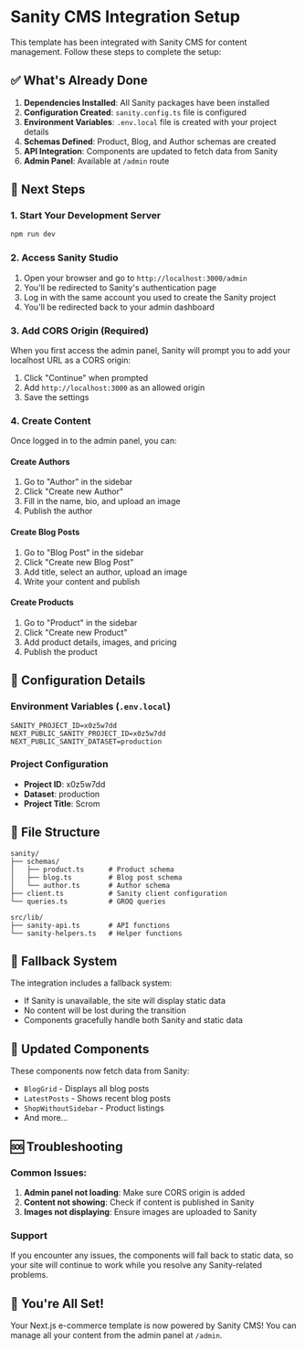 # Sanity CMS Integration Setup

This template has been integrated with Sanity CMS for content management. Follow these steps to complete the setup:

## ✅ What's Already Done

1. **Dependencies Installed**: All Sanity packages have been installed
2. **Configuration Created**: `sanity.config.ts` file is configured
3. **Environment Variables**: `.env.local` file is created with your project details
4. **Schemas Defined**: Product, Blog, and Author schemas are created
5. **API Integration**: Components are updated to fetch data from Sanity
6. **Admin Panel**: Available at `/admin` route

## 🚀 Next Steps

### 1. Start Your Development Server

```bash
npm run dev
```

### 2. Access Sanity Studio

1. Open your browser and go to `http://localhost:3000/admin`
2. You'll be redirected to Sanity's authentication page
3. Log in with the same account you used to create the Sanity project
4. You'll be redirected back to your admin dashboard

### 3. Add CORS Origin (Required)

When you first access the admin panel, Sanity will prompt you to add your localhost URL as a CORS origin:

1. Click "Continue" when prompted
2. Add `http://localhost:3000` as an allowed origin
3. Save the settings

### 4. Create Content

Once logged in to the admin panel, you can:

#### Create Authors
1. Go to "Author" in the sidebar
2. Click "Create new Author"
3. Fill in the name, bio, and upload an image
4. Publish the author

#### Create Blog Posts
1. Go to "Blog Post" in the sidebar
2. Click "Create new Blog Post"
3. Add title, select an author, upload an image
4. Write your content and publish

#### Create Products
1. Go to "Product" in the sidebar
2. Click "Create new Product"
3. Add product details, images, and pricing
4. Publish the product

## 🔧 Configuration Details

### Environment Variables (`.env.local`)
```
SANITY_PROJECT_ID=x0z5w7dd
NEXT_PUBLIC_SANITY_PROJECT_ID=x0z5w7dd
NEXT_PUBLIC_SANITY_DATASET=production
```

### Project Configuration
- **Project ID**: x0z5w7dd
- **Dataset**: production
- **Project Title**: Scrom

## 📁 File Structure

```
sanity/
├── schemas/
│   ├── product.ts      # Product schema
│   ├── blog.ts         # Blog post schema
│   └── author.ts       # Author schema
├── client.ts           # Sanity client configuration
└── queries.ts          # GROQ queries

src/lib/
├── sanity-api.ts       # API functions
└── sanity-helpers.ts   # Helper functions
```

## 🔄 Fallback System

The integration includes a fallback system:
- If Sanity is unavailable, the site will display static data
- No content will be lost during the transition
- Components gracefully handle both Sanity and static data

## 🎯 Updated Components

These components now fetch data from Sanity:
- `BlogGrid` - Displays all blog posts
- `LatestPosts` - Shows recent blog posts
- `ShopWithoutSidebar` - Product listings
- And more...

## 🆘 Troubleshooting

### Common Issues:

1. **Admin panel not loading**: Make sure CORS origin is added
2. **Content not showing**: Check if content is published in Sanity
3. **Images not displaying**: Ensure images are uploaded to Sanity

### Support

If you encounter any issues, the components will fall back to static data, so your site will continue to work while you resolve any Sanity-related problems.

## 🎉 You're All Set!

Your Next.js e-commerce template is now powered by Sanity CMS! You can manage all your content from the admin panel at `/admin`.
